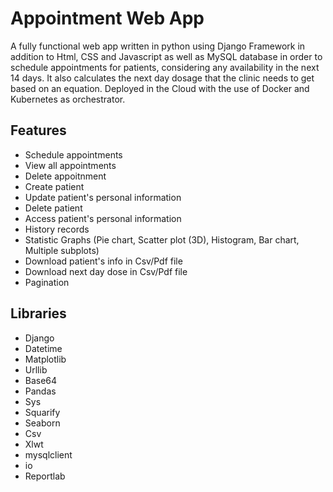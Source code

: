 # Appointment Web App
A fully functional web app written in python using Django Framework in addition to Html, CSS and Javascript as well as MySQL database in order to schedule appointments for patients, considering any availability in the next 14 days. It also calculates the next day dosage that the clinic needs to get based on an equation.
Deployed in the Cloud with the use of Docker and Kubernetes as orchestrator.


## Features
- Schedule appointments
- View all appointments
- Delete appoitnment
- Create patient
- Update patient's personal information
- Delete patient
- Access patient's personal information
- History records
- Statistic Graphs (Pie chart, Scatter plot (3D), Histogram, Bar chart, Multiple subplots)
- Download patient's info in Csv/Pdf file
- Download next day dose in Csv/Pdf file
- Pagination

## Libraries

- Django
- Datetime
- Matplotlib
- Urllib
- Base64
- Pandas
- Sys
- Squarify
- Seaborn
- Csv
- Xlwt
- mysqlclient
- io
- Reportlab



